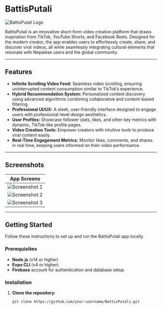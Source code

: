 # BattisPutali

![BattisPutali Logo](<https://github.com/NikeGunn/admin_-their_assets/blob/master/Untitled%20design%20(1).png?raw=true>) <!-- Optional: Add logo or cover image -->

BattisPutali is an innovative short-form video creation platform that draws inspiration from TikTok, YouTube Shorts, and Facebook Reels. Designed for the modern creator, the app enables users to effortlessly create, share, and discover viral videos, all while seamlessly integrating cultural elements that resonate with Nepalese users and the global community.

---

## Features

- **Infinite Scrolling Video Feed:** Seamless video scrolling, ensuring uninterrupted content consumption similar to TikTok’s experience.
- **Hybrid Recommendation System:** Personalized content discovery using advanced algorithms combining collaborative and content-based filtering.
- **Professional UI/UX:** A sleek, user-friendly interface designed to engage users with professional-level design aesthetics.
- **User Profiles:** Showcase follower stats, likes, and other key metrics with dynamic, TikTok-like profile pages.
- **Video Creation Tools:** Empower creators with intuitive tools to produce viral content easily.
- **Real-Time Engagement Metrics:** Monitor likes, comments, and shares in real time, keeping users informed on their video performance.

---

## Screenshots

| **App Screens**                                                                                                                                      |
| ---------------------------------------------------------------------------------------------------------------------------------------------------- |
| ![Screenshot 1](<https://github.com/NikeGunn/admin_-their_assets/blob/master/WhatsApp%20Image%202024-09-29%20at%203.06.22%20PM%20(1).jpeg?raw=true>) |
| ![Screenshot 2](https://github.com/NikeGunn/admin_-their_assets/blob/master/WhatsApp%20Image%202024-09-29%20at%203.06.22%20PM.jpeg?raw=true)         |
| ![Screenshot 3](<https://github.com/NikeGunn/admin_-their_assets/blob/master/WhatsApp%20Image%202024-09-29%20at%203.06.23%20PM%20(4).jpeg?raw=true>) |

---

## Getting Started

Follow these instructions to set up and run the BattisPutali app locally.

### Prerequisites

- **Node.js** (v14 or higher)
- **Expo CLI** (v4 or higher)
- **Firebase** account for authentication and database setup

### Installation

1. **Clone the repository**:
   ```bash
   git clone https://github.com/your-username/BattisPutali.git
   ```
